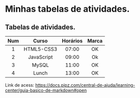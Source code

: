 # Minhas tabelas de atividades.
 
## Tabelas de atividades.

Num|Curso |Horários | Marca
:---:|:---:|:---:|:---:
1|HTML5-CSS3 |07:00 | OK
2|JavaScript |09:00 | Ok
3|MySQL |11:00 | OK
4|Lunch |13:00 | OK

Link de acess: <https://docs.pipz.com/central-de-ajuda/learning-center/guia-basico-de-markdown#open> 



